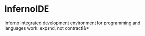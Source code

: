 # InfernoIDE
Inferno integrated development environment for programming and languages work: expand, not contract!&*
